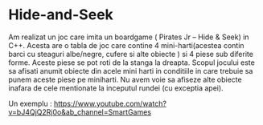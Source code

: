 # Hide-and-Seek

Am realizat un joc care imita un boardgame ( Pirates Jr – Hide & Seek) in C++. 
Acesta are o tabla de joc care contine 4 mini-harti(acestea contin barci cu steaguri albe/negre, cufere si alte obiecte ) si 4 piese sub diferite forme. Aceste piese se pot roti de la stanga la dreapta. Scopul jocului este sa afisati anumit obiecte din acele mini harti in conditiile in care trebuie sa punem aceste piese pe miniharti. Nu avem voie sa afiseze alte obiecte inafara de cele mentionate la inceputul rundei (cu exceptia apei).

Un exemplu : https://www.youtube.com/watch?v=bJ4QjQ2Rj0o&ab_channel=SmartGames
